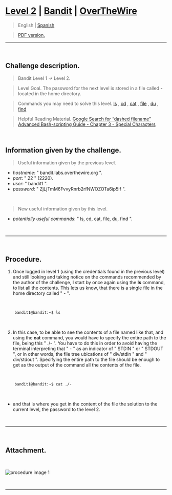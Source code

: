 
# [Level 2](https://overthewire.org/wargames/bandit/bandit2.html) | [Bandit](https://overthewire.org/wargames/bandit/) | [OverTheWire](https://overthewire.org/wargames/)

> English | [Spanish](https://github.com/frandausmeier/CTF_Write-Ups/blob/main/OverTheWire/Bandit/Level_2/level-2_bandit_overthewire_esp.md)

> [PDF version.](https://github.com/frandausmeier/CTF_Write-Ups/blob/main/OverTheWire/Bandit/Level_2/level-2_bandit_overthewire_eng.pdf)
-----

<br>

## Challenge description.

> Bandit Level 1 → Level 2.

> Level Goal.
> The password for the next level is stored in a file called  **-**  located in the home directory.

> Commands you may need to solve this level.
[ls](https://manpages.ubuntu.com/manpages/noble/man1/ls.1.html)  ,  [cd](https://manpages.ubuntu.com/manpages/noble/man1/cd.1posix.html)  ,  [cat](https://manpages.ubuntu.com/manpages/noble/man1/cat.1.html)  ,  [file](https://manpages.ubuntu.com/manpages/noble/man1/file.1.html)  ,  [du](https://manpages.ubuntu.com/manpages/noble/man1/du.1.html)  ,  [find](https://manpages.ubuntu.com/manpages/noble/man1/find.1.html)

> Helpful Reading Material.
> [Google Search for “dashed filename”](https://www.google.com/search?q=dashed+filename)
> [Advanced Bash-scripting Guide - Chapter 3 - Special Characters](https://linux.die.net/abs-guide/special-chars.html)

<br>

## Information given by the challenge.
> Useful information given by the previous level.
- _hostname_: " bandit.labs.overthewire.org ".
- _port_: " 22 " (2220).
- _user_: " bandit1 ".
- _password_: " ZjLjTmM6FvvyRnrb2rfNWOZOTa6ip5If ".

<br>

> New useful information given by this level.
- _potentially useful commands_: " ls, cd, cat, file, du, find ".

<br>

-----

<br>

## Procedure.
1. Once logged in level 1 (using the credentials found in the previous level) and still looking and taking notice on the commands recommended by the author of the challenge, I start by once again using the **ls** command, to list all the contents. This lets us know, that there is a single file in the home directory called " - ".
    
<br>

```bash
	bandit1@bandit:~$ ls
```

<br>

2. In this case, to be able to see the contents of a file named like that, and using the **cat** command, you would have to specify the entire path to the file, being this " ./- ". You have to do this in order to avoid having the terminal interpreting that " - " as an indicator of " STDIN "  or " STDOUT ", or in other words, the file tree ubications of " div/stdin " and " div/stdout ". Specifying the entire path to the file should be enough to get as the output of the command all the contents of the file. 

<br>

```bash
	bandit1@bandit:~$ cat ./-
```

<br>

* and that is where you get in the content of the file the solution to the current level, the password to the level 2.

<br>

-----

<br>

## Attachment.

<br>

![procedure image 1](https://github.com/frandausmeier/CTF_Write-Ups/blob/main/OverTheWire/Bandit/Level_2/attachments/procedure_bandit2.png?raw=true)

<br>

----

